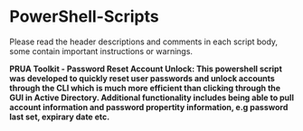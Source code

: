 # PowerShell-Scripts


Please read the header descriptions and comments in each script body, some contain important instructions or warnings.

<b>PRUA Toolkit - Password Reset Account Unlock: This powershell script was developed to quickly reset user passwords and unlock accounts through the CLI which is much more efficient than clicking through the GUI in Active Directory.
Additional functionality includes being able to pull account information and password propertity information, e.g password last set, expirary date etc. 
